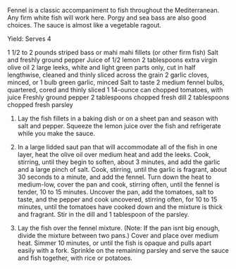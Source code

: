 Fennel is a classic accompaniment to fish throughout the Mediterranean. Any firm white fish will work here. Porgy and sea bass are also good choices. The sauce is almost like a vegetable ragout.

Yield: Serves 4
 

1 1/2 to 2 pounds striped bass or mahi mahi fillets (or other firm fish)
Salt and freshly ground pepper
Juice of 1/2 lemon
2 tablespoons extra virgin olive oil
2 large leeks, white and light green parts only, cut in half lengthwise, cleaned and thinly sliced across the grain
2 garlic cloves, minced, or 1 bulb green garlic, minced
Salt to taste
2 medium fennel bulbs, quartered, cored and thinly sliced
1 14-ounce can chopped tomatoes, with juice
Freshly ground pepper
2 tablespoons chopped fresh dill
2 tablespoons chopped fresh parsley

1. Lay the fish fillets in a baking dish or on a sheet pan and season with 
salt and pepper. Squeeze the lemon juice over the fish and refrigerate while you make the sauce.

2. In a large lidded saut pan that will accommodate all of the fish in one layer, 
heat the olive oil over medium heat and add the leeks. Cook, stirring, until they 
begin to soften, about 3 minutes, and add the garlic and a large pinch of salt. 
Cook, stirring, until the garlic is fragrant, about 30 seconds to a minute, 
and add the fennel. Turn down the heat to medium-low, cover the pan and cook, 
stirring often, until the fennel is tender, 10 to 15 minutes. Uncover the pan, 
add the tomatoes, salt to taste, and the pepper and cook uncovered, stirring often, 
for 10 to 15 minutes, until the tomatoes have cooked down and the mixture is thick 
and fragrant. Stir in the dill and 1 tablespoon of the parsley.

3. Lay the fish over the fennel mixture. (Note: If the pan isnt big enough, divide 
the mixture between two pans.) Cover and place over medium heat. Simmer 10 minutes, or 
until the fish is opaque and pulls apart easily with a fork. Sprinkle on the remaining 
parsley and serve the sauce and fish together, with rice or potatoes.

 
